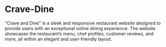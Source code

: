 # Crave-Dine
"Crave and Dine" is a sleek and responsive restaurant website designed to provide users with an exceptional online dining experience. The website showcases the restaurant’s menu, chef profiles, customer reviews, and more, all within an elegant and user-friendly layout.
